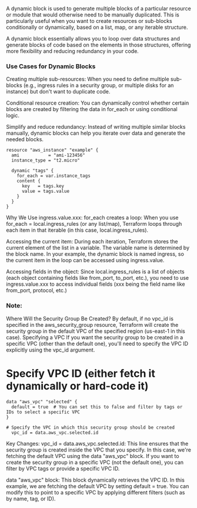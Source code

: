 A dynamic block is used to generate multiple blocks of a particular resource or module that would otherwise need to be manually duplicated. This is particularly useful when you want to create resources or sub-blocks conditionally or dynamically, based on a list, map, or any iterable structure.

A dynamic block essentially allows you to loop over data structures and generate blocks of code based on the elements in those structures, offering more flexibility and reducing redundancy in your code.

### Use Cases for Dynamic Blocks
Creating multiple sub-resources: When you need to define multiple sub-blocks (e.g., ingress rules in a security group, or multiple disks for an instance) but don't want to duplicate code.

Conditional resource creation: You can dynamically control whether certain blocks are created by filtering the data in for_each or using conditional logic.

Simplify and reduce redundancy: Instead of writing multiple similar blocks manually, dynamic blocks can help you iterate over data and generate the needed blocks.

```t
resource "aws_instance" "example" {
  ami           = "ami-123456"
  instance_type = "t2.micro"

  dynamic "tags" {
    for_each = var.instance_tags
    content {
      key   = tags.key
      value = tags.value
    }
  }
}
```

Why We Use ingress.value.xxx:
for_each creates a loop: When you use for_each = local.ingress_rules (or any list/map), Terraform loops through each item in that iterable (in this case, local.ingress_rules).

Accessing the current item: During each iteration, Terraform stores the current element of the list in a variable. The variable name is determined by the block name. In your example, the dynamic block is named ingress, so the current item in the loop can be accessed using ingress.value.

Accessing fields in the object: Since local.ingress_rules is a list of objects (each object containing fields like from_port, to_port, etc.), you need to use ingress.value.xxx to access individual fields (xxx being the field name like from_port, protocol, etc.)

### Note: 
Where Will the Security Group Be Created?
By default, if no vpc_id is specified in the aws_security_group resource, Terraform will create the security group in the default VPC of the specified region (us-east-1 in this case).
Specifying a VPC
If you want the security group to be created in a specific VPC (other than the default one), you'll need to specify the VPC ID explicitly using the vpc_id argument.

# Specify VPC ID (either fetch it dynamically or hard-code it)
```t
data "aws_vpc" "selected" {
  default = true  # You can set this to false and filter by tags or IDs to select a specific VPC
}
```
```t
# Specify the VPC in which this security group should be created
  vpc_id = data.aws_vpc.selected.id
```
Key Changes:
vpc_id = data.aws_vpc.selected.id: This line ensures that the security group is created inside the VPC that you specify. In this case, we're fetching the default VPC using the data "aws_vpc" block. If you want to create the security group in a specific VPC (not the default one), you can filter by VPC tags or provide a specific VPC ID.

data "aws_vpc" block: This block dynamically retrieves the VPC ID. In this example, we are fetching the default VPC by setting default = true. You can modify this to point to a specific VPC by applying different filters (such as by name, tag, or ID).